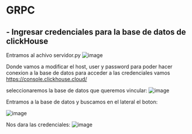 # GRPC
## - Ingresar credenciales para la base de datos de clickHouse
Entramos al achivo servidor.py
![image](https://github.com/user-attachments/assets/42fc597b-70b5-47c0-9469-3d82e3592bcd)

Donde vamos a modificar el host, user y password para poder hacer conexion a la base de datos para acceder a las credenciales vamos https://console.clickhouse.cloud/ 

seleccionaremos la base de datos que queremos vincular:
![image](https://github.com/user-attachments/assets/90c421d1-f95b-4b4a-958c-d097944d62f5)

Entramos a la base de datos y buscamos en el lateral el boton:

![image](https://github.com/user-attachments/assets/471cab46-e05c-410c-bc33-717bf53ecd0e)

Nos dara las credenciales:
![image](https://github.com/user-attachments/assets/f6b8995e-bb48-4646-8296-37735dbd8dfe)


